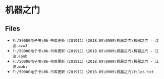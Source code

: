 # 机器之门

## Files

- `F:/5000G电子书\06-书库更新（201911）\2018.09\0909\机器之门\机器之门 - 江波.azw3`
- `F:/5000G电子书\06-书库更新（201911）\2018.09\0909\机器之门\机器之门 - 江波.epub`
- `F:/5000G电子书\06-书库更新（201911）\2018.09\0909\机器之门\机器之门 - 江波.mobi`
- `F:/5000G电子书\06-书库更新（201911）\2018.09\0909\机器之门\files.txt`
